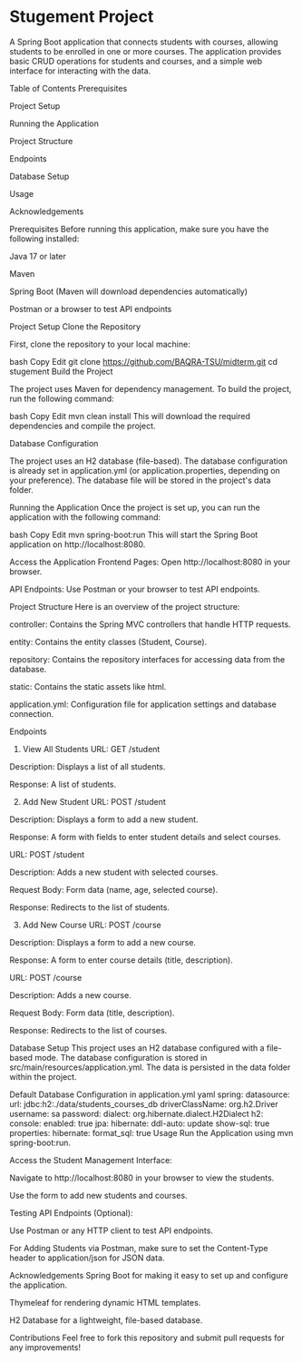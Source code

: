 # Stugement Project
A Spring Boot application that connects students with courses, allowing students to be enrolled in one or more courses. The application provides basic CRUD operations for students and courses, and a simple web interface for interacting with the data.

Table of Contents
Prerequisites

Project Setup

Running the Application

Project Structure

Endpoints

Database Setup

Usage

Acknowledgements

Prerequisites
Before running this application, make sure you have the following installed:

Java 17 or later

Maven

Spring Boot (Maven will download dependencies automatically)

Postman or a browser to test API endpoints

Project Setup
Clone the Repository

First, clone the repository to your local machine:

bash
Copy
Edit
git clone https://github.com/BAQRA-TSU/midterm.git
cd stugement
Build the Project

The project uses Maven for dependency management. To build the project, run the following command:

bash
Copy
Edit
mvn clean install
This will download the required dependencies and compile the project.

Database Configuration

The project uses an H2 database (file-based). The database configuration is already set in application.yml (or application.properties, depending on your preference). The database file will be stored in the project's data folder.

Running the Application
Once the project is set up, you can run the application with the following command:

bash
Copy
Edit
mvn spring-boot:run
This will start the Spring Boot application on http://localhost:8080.

Access the Application
Frontend Pages: Open http://localhost:8080 in your browser.

API Endpoints: Use Postman or your browser to test API endpoints.

Project Structure
Here is an overview of the project structure:

controller: Contains the Spring MVC controllers that handle HTTP requests.

entity: Contains the entity classes (Student, Course).

repository: Contains the repository interfaces for accessing data from the database.

static: Contains the static assets like html.

application.yml: Configuration file for application settings and database connection.

Endpoints
1. View All Students
   URL: GET /student

Description: Displays a list of all students.

Response: A list of students.

2. Add New Student
   URL: POST /student

Description: Displays a form to add a new student.

Response: A form with fields to enter student details and select courses.

URL: POST /student

Description: Adds a new student with selected courses.

Request Body: Form data (name, age, selected course).

Response: Redirects to the list of students.

3. Add New Course
   URL: POST /course

Description: Displays a form to add a new course.

Response: A form to enter course details (title, description).

URL: POST /course

Description: Adds a new course.

Request Body: Form data (title, description).

Response: Redirects to the list of courses.


Database Setup
This project uses an H2 database configured with a file-based mode. The database configuration is stored in src/main/resources/application.yml. The data is persisted in the data folder within the project.

Default Database Configuration in application.yml
yaml
spring:
datasource:
url: jdbc:h2:./data/students_courses_db
driverClassName: org.h2.Driver
username: sa
password:
dialect: org.hibernate.dialect.H2Dialect
h2:
console:
enabled: true
jpa:
hibernate:
ddl-auto: update
show-sql: true
properties:
hibernate:
format_sql: true
Usage
Run the Application using mvn spring-boot:run.

Access the Student Management Interface:

Navigate to http://localhost:8080 in your browser to view the students.

Use the form to add new students and courses.

Testing API Endpoints (Optional):

Use Postman or any HTTP client to test API endpoints.

For Adding Students via Postman, make sure to set the Content-Type header to application/json for JSON data.

Acknowledgements
Spring Boot for making it easy to set up and configure the application.

Thymeleaf for rendering dynamic HTML templates.

H2 Database for a lightweight, file-based database.

Contributions
Feel free to fork this repository and submit pull requests for any improvements!

